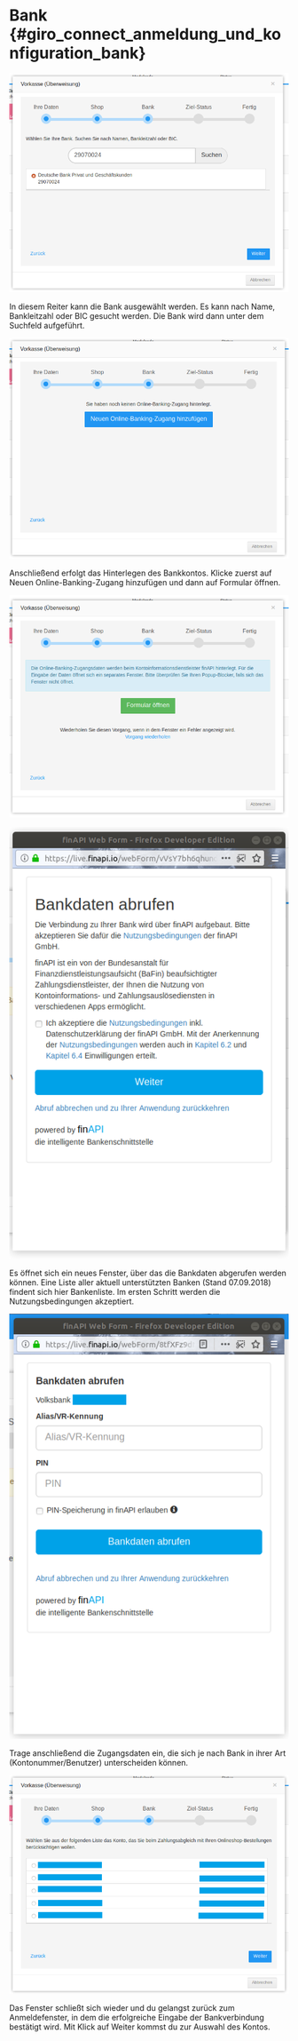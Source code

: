 # Bank {#giro_connect_anmeldung_und_konfiguration_bank}

![](Bilder/20180906_VKplus_006.png "Auswahl der Bank")

In diesem Reiter kann die Bank ausgewählt werden. Es kann nach Name, Bankleitzahl oder BIC gesucht werden. Die Bank wird dann unter dem Suchfeld aufgeführt.

![](Bilder/20180906_VKplus_007.png "Hinzufügen des Online-Banking-Zugangs")

Anschließend erfolgt das Hinterlegen des Bankkontos. Klicke zuerst auf Neuen Online-Banking-Zugang hinzufügen und dann auf Formular öffnen.

![](Bilder/20180906_VKplus_008.png "Öffnen des Formulars zum Abruf der Bankdaten")

![](Bilder/20180906_VKplus_009.png "Bankdaten abrufen")

Es öffnet sich ein neues Fenster, über das die Bankdaten abgerufen werden können. Eine Liste aller aktuell unterstützten Banken \(Stand 07.09.2018\) findent sich hier Bankenliste. Im ersten Schritt werden die Nutzungsbedingungen akzeptiert.

![](Bilder/20180906_VKplus_010.png "Zugangsdaten eintragen")

Trage anschließend die Zugangsdaten ein, die sich je nach Bank in ihrer Art \(Kontonummer/Benutzer\) unterscheiden können.

![](Bilder/20180906_VKplus_012.png "Auswahl des Kontos")

Das Fenster schließt sich wieder und du gelangst zurück zum Anmeldefenster, in dem die erfolgreiche Eingabe der Bankverbindung bestätigt wird. Mit Klick auf Weiter kommst du zur Auswahl des Kontos.



